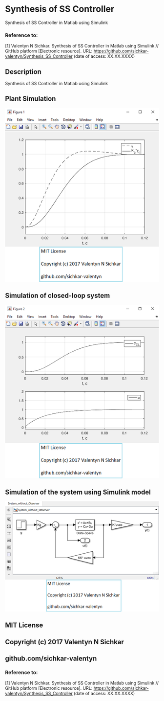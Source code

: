 # Synthesis of SS Controller
Synthesis of SS Controller in Matlab using Simulink

### Reference to:
[1] Valentyn N Sichkar. Synthesis of SS Controller in Matlab using Simulink // GitHub platform [Electronic resource]. URL: https://github.com/sichkar-valentyn/Synthesis_SS_Controller (date of access: XX.XX.XXXX)

## Description
Synthesis of SS Controller in Matlab using Simulink

## Plant Simulation
![Results](images/Plant_Simulation.png)

## Simulation of closed-loop system
![Results](images/Simulation_of_closed-loop_system.png)

## Simulation of the system using Simulink model
![Results](images/Simulation_of_the_system_using_Simulink_model.png)

## MIT License
## Copyright (c) 2017 Valentyn N Sichkar
## github.com/sichkar-valentyn
### Reference to:
[1] Valentyn N Sichkar. Synthesis of SS Controller in Matlab using Simulink // GitHub platform [Electronic resource]. URL: https://github.com/sichkar-valentyn/Synthesis_SS_Controller (date of access: XX.XX.XXXX)
